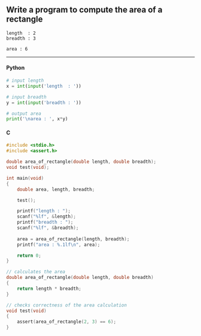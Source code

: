 ## Write a program to compute the area of a rectangle

```
length  : 2
breadth : 3

area : 6
```

---

<CodeBlock slots="heading, code" repeat="2" languages="Python, C" />

#### Python

```python
# input length
x = int(input('length  : '))

# input breadth
y = int(input('breadth : '))

# output area
print('\narea : ', x*y)
```

#### C

```c
#include <stdio.h>
#include <assert.h>

double area_of_rectangle(double length, double breadth);
void test(void);

int main(void)
{
    double area, length, breadth;

    test();

    printf("length : ");
    scanf("%lf", &length);
    printf("breadth : ");
    scanf("%lf", &breadth);
    
    area = area_of_rectangle(length, breadth);
    printf("area : %.1lf\n", area);

    return 0;
}

// calculates the area
double area_of_rectangle(double length, double breadth)
{
    return length * breadth;
}

// checks correctness of the area calculation
void test(void)
{
    assert(area_of_rectangle(2, 3) == 6);
}
```
